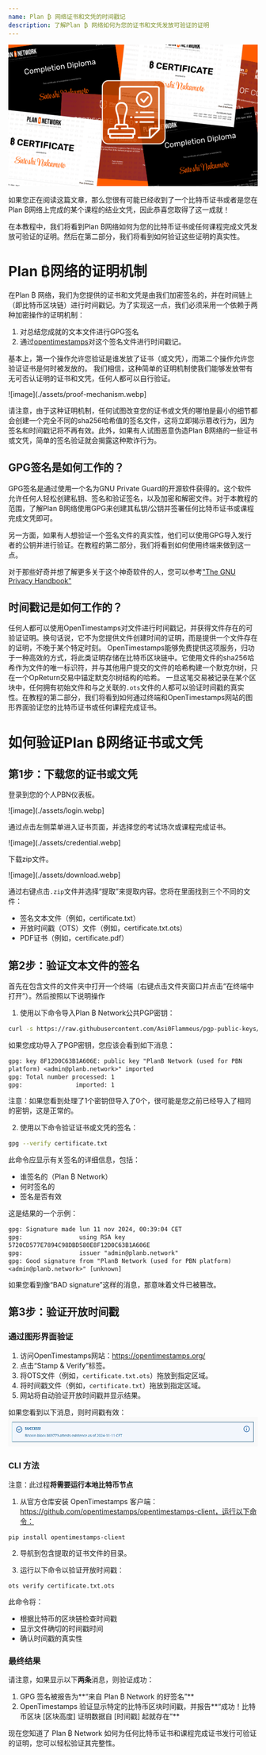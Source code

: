 ```yaml
---
name: Plan ₿ 网络证书和文凭的时间戳记
description: 了解Plan ₿ 网络如何为您的证书和文凭发放可验证的证明
---
```


![封面](assets/cover.webp)

如果您正在阅读这篇文章，那么您很有可能已经收到了一个比特币证书或者是您在Plan ₿网络上完成的某个课程的结业文凭，因此恭喜您取得了这一成就！

在本教程中，我们将看到Plan ₿网络如何为您的比特币证书或任何课程完成文凭发放可验证的证明。然后在第二部分，我们将看到如何验证这些证明的真实性。

# Plan ₿网络的证明机制

在Plan ₿ 网络，我们为您提供的证书和文凭是由我们加密签名的，并在时间链上（即比特币区块链）进行时间戳记。为了实现这一点，我们必须采用一个依赖于两种加密操作的证明机制：

1. 对总结您成就的文本文件进行GPG签名
2. 通过[opentimestamps](https://opentimestamps.org/)对这个签名文件进行时间戳记。

基本上，第一个操作允许您验证是谁发放了证书（或文凭），而第二个操作允许您验证证书是何时被发放的。
我们相信，这种简单的证明机制使我们能够发放带有无可否认证明的证书和文凭，任何人都可以自行验证。

![image](./assets/proof-mechanism.webp]

请注意，由于这种证明机制，任何试图改变您的证书或文凭的哪怕是最小的细节都会创建一个完全不同的sha256哈希值的签名文件，这将立即揭示篡改行为，因为签名和时间戳记将不再有效。此外，如果有人试图恶意伪造Plan ₿网络的一些证书或文凭，简单的签名验证就会揭露这种欺诈行为。

## GPG签名是如何工作的？

GPG签名是通过使用一个名为GNU Private Guard的开源软件获得的。这个软件允许任何人轻松创建私钥、签名和验证签名，以及加密和解密文件。对于本教程的范围，了解Plan ₿网络使用GPG来创建其私钥/公钥并签署任何比特币证书或课程完成文凭即可。

另一方面，如果有人想验证一个签名文件的真实性，他们可以使用GPG导入发行者的公钥并进行验证。在教程的第二部分，我们将看到如何使用终端来做到这一点。

对于那些好奇并想了解更多关于这个神奇软件的人，您可以参考["The GNU Privacy Handbook"](https://www.gnupg.org/gph/en/manual/x135.html)

## 时间戳记是如何工作的？

任何人都可以使用OpenTimestamps对文件进行时间戳记，并获得文件存在的可验证证明。换句话说，它不为您提供文件创建时间的证明，而是提供一个文件存在的证明，不晚于某个特定时刻。
OpenTimestamps能够免费提供这项服务，归功于一种高效的方式，将此类证明存储在比特币区块链中。它使用文件的sha256哈希作为文件的唯一标识符，并与其他用户提交的文件的哈希构建一个默克尔树，只在一个OpReturn交易中锚定默克尔树结构的哈希。
一旦这笔交易被记录在某个区块中，任何拥有初始文件和与之关联的`.ots`文件的人都可以验证时间戳的真实性。在教程的第二部分，我们将看到如何通过终端和OpenTimestamps网站的图形界面验证您的比特币证书或任何课程完成证书。

# 如何验证Plan ₿网络证书或文凭

## 第1步：下载您的证书或文凭

登录到您的个人PBN仪表板。

![image](./assets/login.webp]

通过点击左侧菜单进入证书页面，并选择您的考试场次或课程完成证书。

![image](./assets/credential.webp]

下载zip文件。

![image](./assets/download.webp]

通过右键点击`.zip`文件并选择“提取”来提取内容。您将在里面找到三个不同的文件：

- 签名文本文件（例如，certificate.txt）
- 开放时间戳（OTS）文件（例如，certificate.txt.ots）
- PDF证书（例如，certificate.pdf）

## 第2步：验证文本文件的签名

首先在包含文件的文件夹中打开一个终端（右键点击文件夹窗口并点击“在终端中打开”）。然后按照以下说明操作

1. 使用以下命令导入Plan ₿ Network公共PGP密钥：

```bash
curl -s https://raw.githubusercontent.com/Asi0Flammeus/pgp-public-keys/master/planb-network-pk.asc | gpg --import
```

如果您成功导入了PGP密钥，您应该会看到如下消息：

```
gpg: key 8F12D0C63B1A606E: public key "PlanB Network (used for PBN platform) <admin@planb.network>" imported
gpg: Total number processed: 1
gpg:               imported: 1
```

注意：如果您看到处理了1个密钥但导入了0个，很可能是您之前已经导入了相同的密钥，这是正常的。

2. 使用以下命令验证证书或文凭的签名：

```bash
gpg --verify certificate.txt
```

此命令应显示有关签名的详细信息，包括：

- 谁签名的（Plan ₿ Network）
- 何时签名的
- 签名是否有效

这是结果的一个示例：

```
gpg: Signature made lun 11 nov 2024, 00:39:04 CET
gpg:                using RSA key 5720CD577E7894C98DBD580E8F12D0C63B1A606E
gpg:                issuer "admin@planb.network"
gpg: Good signature from "PlanB Network (used for PBN platform) <admin@planb.network>" [unknown]
```

如果您看到像“BAD signature”这样的消息，那意味着文件已被篡改。

## 第3步：验证开放时间戳

### 通过图形界面验证

1. 访问OpenTimestamps网站：https://opentimestamps.org/
2. 点击“Stamp & Verify”标签。
3. 将OTS文件（例如，`certificate.txt.ots`）拖放到指定区域。
4. 将时间戳文件（例如，`certificate.txt`）拖放到指定区域。
5. 网站将自动验证开放时间戳并显示结果。

如果您看到以下消息，则时间戳有效：
![封面](assets/opentimestamp_wegui_verified.webp)

### CLI 方法

注意：此过程**将需要运行本地比特币节点**

1. 从官方仓库安装 OpenTimestamps 客户端：https://github.com/opentimestamps/opentimestamps-client，运行以下命令：

```
pip install opentimestamps-client
```

2. 导航到包含提取的证书文件的目录。

3. 运行以下命令以验证开放时间戳：

```
ots verify certificate.txt.ots
```

此命令将：

- 根据比特币的区块链检查时间戳
- 显示文件确切的时间戳时间
- 确认时间戳的真实性

### 最终结果

请注意，如果显示以下**两条**消息，则验证成功：

1. GPG 签名被报告为**“来自 Plan ₿ Network 的好签名”**
2. OpenTimestamps 验证显示特定的比特币区块时间戳，并报告**“成功！比特币区块 [区块高度] 证明数据自 [时间戳] 起就存在”**

现在您知道了 Plan ₿ Network 如何为任何比特币证书和课程完成证书发行可验证的证明，您可以轻松验证其完整性。

